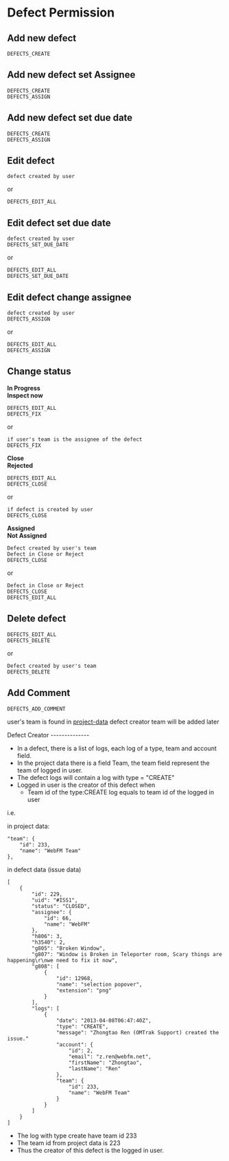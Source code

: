 Defect Permission
=================

Add new defect
--------------
    DEFECTS_CREATE

Add new defect set Assignee
---------------------------
    
    DEFECTS_CREATE
    DEFECTS_ASSIGN

Add new defect set due date
---------------------------

    DEFECTS_CREATE
    DEFECTS_ASSIGN

Edit defect
-----------
    
    defect created by user

or 

    DEFECTS_EDIT_ALL

Edit defect set due date
------------------------

    defect created by user
    DEFECTS_SET_DUE_DATE

or 

    DEFECTS_EDIT_ALL
    DEFECTS_SET_DUE_DATE

Edit defect change assignee
---------------------------

    defect created by user
    DEFECTS_ASSIGN

or 

    DEFECTS_EDIT_ALL
    DEFECTS_ASSIGN

Change status
-------------
**In Progress**  
**Inspect now**

    DEFECTS_EDIT_ALL 
    DEFECTS_FIX

or

    if user's team is the assignee of the defect
    DEFECTS_FIX


**Close**  
**Rejected**

    DEFECTS_EDIT_ALL
    DEFECTS_CLOSE

or

    if defect is created by user 
    DEFECTS_CLOSE


**Assigned**  
**Not Assigned**

    Defect created by user's team 
    Defect in Close or Reject
    DEFECTS_CLOSE

or

    Defect in Close or Reject
    DEFECTS_CLOSE
    DEFECTS_EDIT_ALL

Delete defect
-------------

    DEFECTS_EDIT_ALL
    DEFECTS_DELETE

or

    Defect created by user's team
    DEFECTS_DELETE

Add Comment
-----------

    DEFECTS_ADD_COMMENT

user's team is found in [project-data](project-data.md)
defect creator team will be added later

<a name="creator"/>
Defect Creator
--------------

* In a defect, there is a list of logs, each log of a type, team and account field.  
* In the project data there is a field Team, the team field represent the team of logged in user.
* The defect logs will contain a log with type = "CREATE"
* Logged in user is the creator of this defect when
    * Team id of the type:CREATE log equals to team id of the logged in user

i.e.

in project data:

    "team": {
        "id": 233,
        "name": "WebFM Team"
    },

in defect data (issue data)



    [
        {
            "id": 229,
            "uid": "#ISS1",
            "status": "CLOSED",
            "assignee": {
                "id": 66,
                "name": "WebFM"
            },
            "h806": 3,
            "h3540": 2,
            "g805": "Broken Window",
            "g807": "Window is Broken in Teleporter room, Scary things are happening\r\nwe need to fix it now",
            "g808": [
                {
                    "id": 12968,
                    "name": "selection popover",
                    "extension": "png"
                }
            ],
            "logs": [
                {
                    "date": "2013-04-08T06:47:40Z",
                    "type": "CREATE",
                    "message": "Zhongtao Ren (OMTrak Support) created the issue."
                    "account": {
                        "id": 2,
                        "email": "z.ren@webfm.net",
                        "firstName": "Zhongtao",
                        "lastName": "Ren"
                    },
                    "team": {
                        "id": 233,
                        "name": "WebFM Team"
                    }
                }
            ]
        }
    ]

* The log with type create have team id 233
* The team id from project data is 223
* Thus the creator of this defect is the logged in user.
